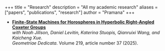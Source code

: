 +++
title = "Research"
description = "All my academic research"
aliases = ["papers", "publications", "research"]
author = "Pramana"
+++

- [**Finite-State Machines for Horospheres in Hyperbolic Right-Angled Coxeter Groups**](https://doi.org/10.1007/s10711-024-00977-1)\
  _with Noah Jillson, Daniel Levitin, Katerina Stuopis, Qianruixi Wang, and Kaicheng Xue._\
   _Geometriae Dedicata_. Volume 219, article number 37 (2025).
